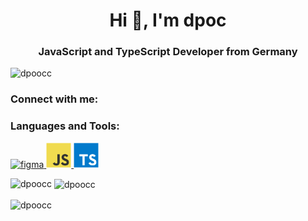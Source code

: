 <h1 align="center">Hi 👋, I'm dpoc</h1>
<h3 align="center">JavaScript and TypeScript Developer from Germany</h3>

<p align="left"> <img src="https://komarev.com/ghpvc/?username=dpoocc&label=Profile%20views&color=0e75b6&style=flat" alt="dpoocc" /> </p>

<h3 align="left">Connect with me:</h3>
<p align="left">
</p>

<h3 align="left">Languages and Tools:</h3>
<p align="left"> <a href="https://www.figma.com/" target="_blank" rel="noreferrer"> <img src="https://www.vectorlogo.zone/logos/figma/figma-icon.svg" alt="figma" width="40" height="40"/> </a> <a href="https://developer.mozilla.org/en-US/docs/Web/JavaScript" target="_blank" rel="noreferrer"> <img src="https://raw.githubusercontent.com/devicons/devicon/master/icons/javascript/javascript-original.svg" alt="javascript" width="40" height="40"/> </a> <a href="https://www.typescriptlang.org/" target="_blank" rel="noreferrer"> <img src="https://raw.githubusercontent.com/devicons/devicon/master/icons/typescript/typescript-original.svg" alt="typescript" width="40" height="40"/> </a> </p>

<p><img align="left" src="https://github-readme-stats.vercel.app/api/top-langs?username=dpoocc&show_icons=true&locale=en&layout=compact" alt="dpoocc" /></p>

<p>&nbsp;<img align="center" src="https://github-readme-stats.vercel.app/api?username=dpoocc&show_icons=true&locale=en" alt="dpoocc" /></p>

<p><img align="center" src="https://github-readme-streak-stats.herokuapp.com/?user=dpoocc&" alt="dpoocc" /></p>
